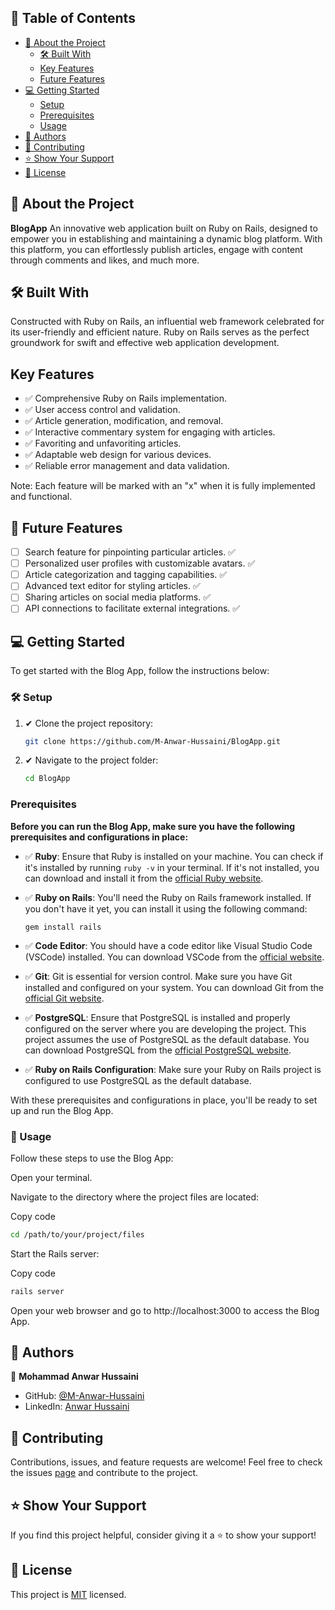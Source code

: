 
## 📗 Table of Contents

- [📖 About the Project](#about-project)
  - [🛠 Built With](#built-with)
  - [Key Features](#key-features)
  - [Future Features](#future-project)
- [💻 Getting Started](#getting-started)
  - [Setup](#setup)
  - [Prerequisites](#prerequisites)
  - [Usage](#usage)
- [👥 Authors](#authors)
- [🤝 Contributing](#contributing)
- [⭐️ Show Your Support](#support)
- [📜 License](#license)

## 📖 About the Project <a name="about-project"></a>

**BlogApp** An innovative web application built on Ruby on Rails, designed to empower you in establishing and maintaining a dynamic blog platform. With this platform, you can effortlessly publish articles, engage with content through comments and likes, and much more.


## 🛠 Built With <a name="built-with"></a>

Constructed with Ruby on Rails, an influential web framework celebrated for its user-friendly and efficient nature. Ruby on Rails serves as the perfect groundwork for swift and effective web application development.


##  Key Features <a name="key-features"></a>

- ✅ Comprehensive Ruby on Rails implementation.
- ✅ User access control and validation.
- ✅ Article generation, modification, and removal.
- ✅ Interactive commentary system for engaging with articles.
- ✅ Favoriting and unfavoriting articles.
- ✅ Adaptable web design for various devices.
- ✅ Reliable error management and data validation.





Note: Each feature will be marked with an "x" when it is fully implemented and functional.

## 🔭 Future Features <a name="future-project"></a>

- [ ] Search feature for pinpointing particular articles. ✅
- [ ] Personalized user profiles with customizable avatars. ✅
- [ ] Article categorization and tagging capabilities. ✅
- [ ] Advanced text editor for styling articles. ✅
- [ ] Sharing articles on social media platforms. ✅
- [ ] API connections to facilitate external integrations. ✅

## 💻 Getting Started <a name="getting-started"></a>

To get started with the Blog App, follow the instructions below:

### 🛠 Setup <a name="setup"></a>

1. ✔ Clone the project repository:

   ```bash
   git clone https://github.com/M-Anwar-Hussaini/BlogApp.git
    ```
2. ✔ Navigate to the project folder:

    ```bash
    cd BlogApp
    ```


### Prerequisites <a name="prerequisites"></a>
**Before you can run the Blog App, make sure you have the following prerequisites and configurations in place:**

- ✅ **Ruby**: Ensure that Ruby is installed on your machine. You can check if it's installed by running `ruby -v` in your terminal. If it's not installed, you can download and install it from the [official Ruby website](https://www.ruby-lang.org/en/documentation/installation/).

- ✅ **Ruby on Rails**: You'll need the Ruby on Rails framework installed. If you don't have it yet, you can install it using the following command:
  ```
  gem install rails
  ```

- ✅ **Code Editor**: You should have a code editor like Visual Studio Code (VSCode) installed. You can download VSCode from the [official website](https://code.visualstudio.com/).

- ✅ **Git**: Git is essential for version control. Make sure you have Git installed and configured on your system. You can download Git from the [official Git website](https://git-scm.com/downloads).

- ✅ **PostgreSQL**: Ensure that PostgreSQL is installed and properly configured on the server where you are developing the project. This project assumes the use of PostgreSQL as the default database. You can download PostgreSQL from the [official PostgreSQL website](https://www.postgresql.org/download/).

- ✅ **Ruby on Rails Configuration**: Make sure your Ruby on Rails project is configured to use PostgreSQL as the default database.

With these prerequisites and configurations in place, you'll be ready to set up and run the Blog App.

### 📖 Usage <a name="usage"></a>
Follow these steps to use the Blog App:

Open your terminal.

Navigate to the directory where the project files are located:

Copy code
```bash
cd /path/to/your/project/files
```
Start the Rails server:

Copy code
```bash
rails server
```
Open your web browser and go to http://localhost:3000 to access the Blog App.

## 👥 Authors <a name="authors"></a>

👤 **Mohammad Anwar Hussaini**

- GitHub: [@M-Anwar-Hussaini](https://github.com/M-Anwar-Hussaini/)
- LinkedIn: [Anwar Hussaini](https://www.linkedin.com/in/anwar-hussaini/)

## 🤝 Contributing <a name="contributing"></a>

Contributions, issues, and feature requests are welcome! 
Feel free to check the issues [page](https://github.com/M-Anwar-Hussaini/BlogApp/issues) and contribute to the project.

## ⭐️ Show Your Support <a name="support"></a>
If you find this project helpful, consider giving it a ⭐️ to show your support!

## 📜 License <a name="license"></a>
This project is [MIT](./LICENSE) licensed.
